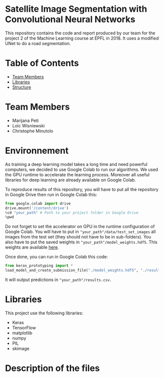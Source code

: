 # Satellite Image Segmentation with Convolutional Neural Networks

This repository contains the code and report produced by our team 
 for the project 2 of the Machine Learning course at EPFL in 2018.
It uses a modified UNet to do a road segmentation.

# Table of Contents

* [Team Members](#team-members)
* [Libraries](#Libraries)
* [Structure](#Structure)

# <a name="team-members"></a>Team Members
* Marijana Peti
* Loïc Wisniewski
* Christophe Minutolo

# <a name="Environnement"></a>Environnement

As training a deep learning model takes a long time and need powerful computers, we
decided to use Google Colab to run our algorithms. We used the GPU runtime to accelerate the 
learning process. Moreover all useful libraries for deep learning are already available on Google Colab.

To reproduce results of this repository, you will have to put all the repository in Google Drive then run
in Google Colab this:

```python
from google.colab import drive
drive.mount('/content/drive')
%cd "your_path" # Path to your project folder in Google Drive
%pwd
```

Do not forget to set the accelerator on GPU in the runtime configuration of Google Colab.
You will have to put in `"your_path"/data/test_set_images` all images from the test set (they should not
have to be in sub-folders). You also have to put the saved weights in `"your_path"/model_weights.hdf5`.
This weights are available [here](no_link_for_now).

Once done, you can run in Google Colab this code:

```python
from keras_prototyping import *
load_model_and_create_submission_file("./model_weights.hdf5", "./results.csv")
```

It will output predictions in `"your_path"/results.csv`.

# <a name="Libraries"></a>Libraries

This project use the following libraries:
- Keras
- TensorFlow
- matplotlib
- numpy
- PIL
- skimage

# <a name="Structure"></a>Description of the files
